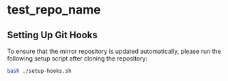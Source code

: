 # test_repo_name


## Setting Up Git Hooks

To ensure that the mirror repository is updated automatically, please run the following setup script after cloning the repository:

```sh
bash ./setup-hooks.sh
```